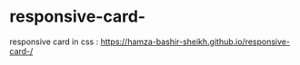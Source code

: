 # responsive-card-
responsive card in css : https://hamza-bashir-sheikh.github.io/responsive-card-/
